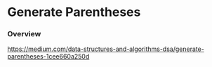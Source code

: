 # Generate Parentheses

### Overview

https://medium.com/data-structures-and-algorithms-dsa/generate-parentheses-1cee660a250d
